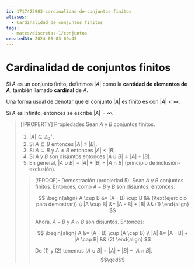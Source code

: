 ```yaml
---
id: 1717425903-cardinalidad-de-conjuntos-finitos
aliases:
  - Cardinalidad de conjuntos finitos
tags:
  - mates/discretas-1/conjuntos
createdAt: 2024-06-03 09:45
---
```


# Cardinalidad de conjuntos finitos

Si $A$ es un conjunto finito, definimos $|A|$ como la **cantidad de elementos de $A$**, también llamado **cardinal** de $A$.

Una forma usual de denotar que el conjunto $|A|$ es finito es con $|A| < \infty$.

Si $A$ es infinito, entonces se escribe $|A| = \infty$.

> [!PROPERTY] Propiedades
> Sean $A$ y $B$ conjuntos finitos.
> 
> 1. $|A| \in \mathbb{Z}^{+}_{0}$.
> 2. Si $A \subseteq B$ entonces $|A| \leq |B|$.
> 3. Si $A \subseteq B$ y $A \neq B$ entonces $|A| < |B|$.
> 4. Si $A$ y $B$ son disjuntos entonces $|A \cup B| = |A| + |B|$.
> 5. En general, $|A \cup B| = |A| + |B| - |A \cap B|$ (principio de inclusión-exclusión).
> 
> > [!PROOF]- Demostración (propiedad 5).
> > Sean $A$ y $B$ conjuntos finitos. Entonces, como $A - B$ y $B$ son disjuntos, entonces:
> > 
> > $$
> > \begin{align}
> > A \cup B &= (A - B) \cup B && (\text{ejercicio para demostrar}) \\
> > |A \cup B| &= |A - B| + |B| && (1)
> > \end{align}
> > $$
> > 
> > Ahora, $A - B$ y $A \cap B$ son disjuntos. Entonces:
> > 
> > $$
> > \begin{align}
> > A &= (A - B) \cup (A \cap B) \\
> > |A| &= |A - B| + |A \cap B| &&  (2)
> > \end{align}
> > $$
> > 
> > De $(1)$ y $(2)$ tenemos $|A \cup B| = |A| + |B| - |A \cap B|$.
> > $$\qed$$

